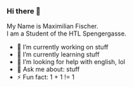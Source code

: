 ### Hi there 👋

My Name is Maximilian Fischer. <br>
I am a Student of the HTL Spengergasse.


- 🔭 I’m currently working on stuff
- 🌱 I’m currently learning stuff
- 🤔 I’m looking for help with english, lol
- 💬 Ask me about: stuff
- ⚡ Fun fact: 1 + 1 != 1
